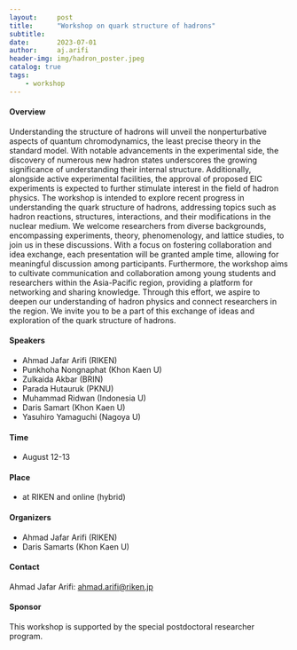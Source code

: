 ```yaml
---
layout:     post
title:      "Workshop on quark structure of hadrons"
subtitle:   
date:       2023-07-01
author:     aj.arifi
header-img: img/hadron_poster.jpeg
catalog: true
tags:
    - workshop
---
```



#### Overview

Understanding the structure of hadrons will unveil the nonperturbative aspects of quantum chromodynamics, the least precise theory in the standard model. With notable advancements in the experimental side, the discovery of numerous new hadron states underscores the growing significance of understanding their internal structure. Additionally, alongside active experimental facilities, the approval of proposed EIC experiments is expected to further stimulate interest in the field of hadron physics. The workshop is intended to explore recent progress in understanding the quark structure of hadrons, addressing topics such as hadron reactions, structures, interactions, and their modifications in the nuclear medium. We welcome researchers from diverse backgrounds, encompassing experiments, theory, phenomenology, and lattice studies, to join us in these discussions. With a focus on fostering collaboration and idea exchange, each presentation will be granted ample time, allowing for meaningful discussion among participants. Furthermore, the workshop aims to cultivate communication and collaboration among young students and researchers within the Asia-Pacific region, providing a platform for networking and sharing knowledge. Through this effort, we aspire to deepen our understanding of hadron physics and connect researchers in the region. We invite you to be a part of this exchange of ideas and exploration of the quark structure of hadrons.


#### Speakers
- Ahmad Jafar Arifi (RIKEN)
- Punkhoha Nongnaphat (Khon Kaen U)
- Zulkaida Akbar (BRIN)
- Parada Hutauruk (PKNU)
- Muhammad Ridwan (Indonesia U)
- Daris Samart (Khon Kaen U)
- Yasuhiro Yamaguchi (Nagoya U)

#### Time
- August 12-13


#### Place
- at RIKEN and online (hybrid)

#### Organizers

- Ahmad Jafar Arifi (RIKEN)
- Daris Samarts (Khon Kaen U)


#### Contact

Ahmad Jafar Arifi: ahmad.arifi@riken.jp 

#### Sponsor

This workshop is supported by the special postdoctoral researcher program.
